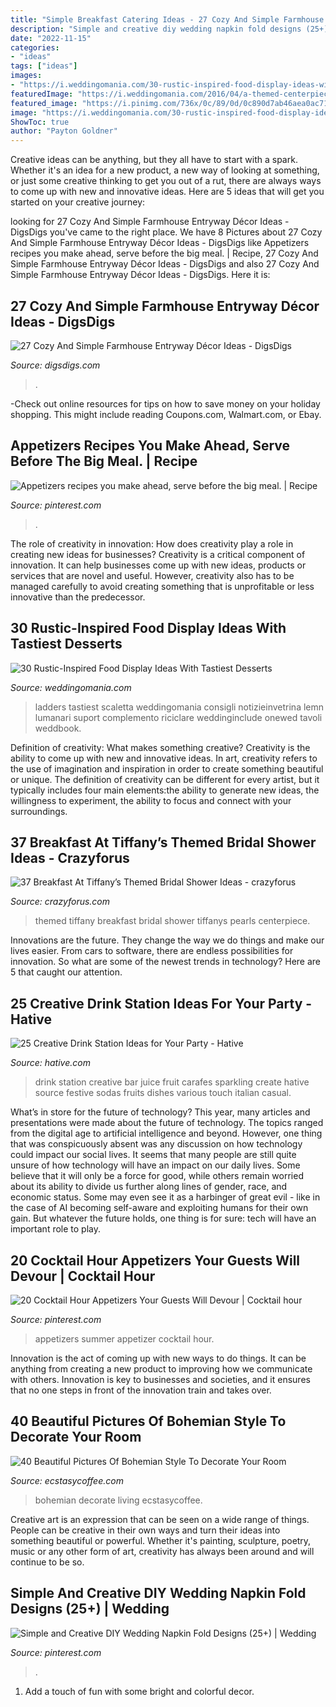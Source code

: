 ```yaml
---
title: "Simple Breakfast Catering Ideas - 27 Cozy And Simple Farmhouse Entryway Décor Ideas"
description: "Simple and creative diy wedding napkin fold designs (25+)"
date: "2022-11-15"
categories:
- "ideas"
tags: ["ideas"]
images:
- "https://i.weddingomania.com/30-rustic-inspired-food-display-ideas-with-tastiest-desserts-24.jpg"
featuredImage: "https://i.weddingomania.com/2016/04/a-themed-centerpiece-of-a-mirror-a-large-glass-pearls-roses-rhinestones-and-tiffany-blue-gifts.jpg"
featured_image: "https://i.pinimg.com/736x/0c/89/0d/0c890d7ab46aea0ac71cddd4d03f7038.jpg"
image: "https://i.weddingomania.com/30-rustic-inspired-food-display-ideas-with-tastiest-desserts-24.jpg"
ShowToc: true
author: "Payton Goldner"
---
```



Creative ideas can be anything, but they all have to start with a spark. Whether it's an idea for a new product, a new way of looking at something, or just some creative thinking to get you out of a rut, there are always ways to come up with new and innovative ideas. Here are 5 ideas that will get you started on your creative journey: 

	

		
looking for 27 Cozy And Simple Farmhouse Entryway Décor Ideas - DigsDigs you've came to the right place. We have 8 Pictures about 27 Cozy And Simple Farmhouse Entryway Décor Ideas - DigsDigs like Appetizers recipes you make ahead, serve before the big meal. | Recipe, 27 Cozy And Simple Farmhouse Entryway Décor Ideas - DigsDigs and also 27 Cozy And Simple Farmhouse Entryway Décor Ideas - DigsDigs. Here it is:
		
    
## 27 Cozy And Simple Farmhouse Entryway Décor Ideas - DigsDigs

<img loading=lazy src="https://www.digsdigs.com/photos/cozy-and-simple-farmhouse-entryway-decor-ideas-8.jpg" onerror="this.onerror=null;this.src='https://tse4.mm.bing.net/th?id=OIP._toLpiUKUXjddUTuDk_PmwAAAA&amp;pid=15.1';" alt="27 Cozy And Simple Farmhouse Entryway Décor Ideas - DigsDigs">

_Source: digsdigs.com_

>. 

	

-Check out online resources for tips on how to save money on your holiday shopping. This might include reading Coupons.com, Walmart.com, or Ebay.

    
## Appetizers Recipes You Make Ahead, Serve Before The Big Meal. | Recipe

<img loading=lazy src="https://i.pinimg.com/736x/0c/89/0d/0c890d7ab46aea0ac71cddd4d03f7038.jpg" onerror="this.onerror=null;this.src='https://tse3.mm.bing.net/th?id=OIP.6GO7ezXeh0JRmnhRqwzRawHaLH&amp;pid=15.1';" alt="Appetizers recipes you make ahead, serve before the big meal. | Recipe">

_Source: pinterest.com_

>. 

	

The role of creativity in innovation: How does creativity play a role in creating new ideas for businesses?
Creativity is a critical component of innovation. It can help businesses come up with new ideas, products or services that are novel and useful. However, creativity also has to be managed carefully to avoid creating something that is unprofitable or less innovative than the predecessor.

    
## 30 Rustic-Inspired Food Display Ideas With Tastiest Desserts

<img loading=lazy src="https://i.weddingomania.com/30-rustic-inspired-food-display-ideas-with-tastiest-desserts-24.jpg" onerror="this.onerror=null;this.src='https://tse1.mm.bing.net/th?id=OIP.zLx0NJH924WR4_wBRKLT8AAAAA&amp;pid=15.1';" alt="30 Rustic-Inspired Food Display Ideas With Tastiest Desserts">

_Source: weddingomania.com_

>ladders tastiest scaletta weddingomania consigli notizieinvetrina lemn lumanari suport complemento riciclare weddinginclude onewed tavoli weddbook. 

	

Definition of creativity: What makes something creative?
Creativity is the ability to come up with new and innovative ideas. In art, creativity refers to the use of imagination and inspiration in order to create something beautiful or unique. The definition of creativity can be different for every artist, but it typically includes four main elements:the ability to generate new ideas, the willingness to experiment, the ability to focus and connect with your surroundings.

    
## 37 Breakfast At Tiffany’s Themed Bridal Shower Ideas - Crazyforus

<img loading=lazy src="https://i.weddingomania.com/2016/04/a-themed-centerpiece-of-a-mirror-a-large-glass-pearls-roses-rhinestones-and-tiffany-blue-gifts.jpg" onerror="this.onerror=null;this.src='https://tse3.mm.bing.net/th?id=OIP.Y2EQkw1lnhjf3OwXMjCEjgHaKx&amp;pid=15.1';" alt="37 Breakfast At Tiffany’s Themed Bridal Shower Ideas - crazyforus">

_Source: crazyforus.com_

>themed tiffany breakfast bridal shower tiffanys pearls centerpiece. 

	

Innovations are the future. They change the way we do things and make our lives easier. From cars to software, there are endless possibilities for innovation. So what are some of the newest trends in technology? Here are 5 that caught our attention.

    
## 25 Creative Drink Station Ideas For Your Party - Hative

<img loading=lazy src="https://hative.com/wp-content/uploads/2015/04/drink-station-ideas-for-party/6-drink-station-ideas-for-party.jpg" onerror="this.onerror=null;this.src='https://tse2.mm.bing.net/th?id=OIP.va6fOU4zCyQVTZICsb4G6gHaLH&amp;pid=15.1';" alt="25 Creative Drink Station Ideas for Your Party - Hative">

_Source: hative.com_

>drink station creative bar juice fruit carafes sparkling create hative source festive sodas fruits dishes various touch italian casual. 

	

What’s in store for the future of technology?
This year, many articles and presentations were made about the future of technology. The topics ranged from the digital age to artificial intelligence and beyond. However, one thing that was conspicuously absent was any discussion on how technology could impact our social lives. 
It seems that many people are still quite unsure of how technology will have an impact on our daily lives. Some believe that it will only be a force for good, while others remain worried about its ability to divide us further along lines of gender, race, and economic status. Some may even see it as a harbinger of great evil - like in the case of AI becoming self-aware and exploiting humans for their own gain. But whatever the future holds, one thing is for sure: tech will have an important role to play.

    
## 20 Cocktail Hour Appetizers Your Guests Will Devour | Cocktail Hour

<img loading=lazy src="https://i.pinimg.com/736x/b5/59/9d/b5599d7546ce2503331e53dcf8089697.jpg" onerror="this.onerror=null;this.src='https://tse3.mm.bing.net/th?id=OIP.Vmf-vM1mDT_RvVxefbvT7wHaLH&amp;pid=15.1';" alt="20 Cocktail Hour Appetizers Your Guests Will Devour | Cocktail hour">

_Source: pinterest.com_

>appetizers summer appetizer cocktail hour. 

	

Innovation is the act of coming up with new ways to do things. It can be anything from creating a new product to improving how we communicate with others. Innovation is key to businesses and societies, and it ensures that no one steps in front of the innovation train and takes over.

    
## 40 Beautiful Pictures Of Bohemian Style To Decorate Your Room

<img loading=lazy src="https://i0.wp.com/www.ecstasycoffee.com/wp-content/uploads/2016/10/Bohemian-Living-Room-Designs-35.jpg" onerror="this.onerror=null;this.src='https://tse3.mm.bing.net/th?id=OIP.YRsEy2Wyo410chk2s7XReAHaK3&amp;pid=15.1';" alt="40 Beautiful Pictures Of Bohemian Style To Decorate Your Room">

_Source: ecstasycoffee.com_

>bohemian decorate living ecstasycoffee. 

	

Creative art is an expression that can be seen on a wide range of things. People can be creative in their own ways and turn their ideas into something beautiful or powerful. Whether it's painting, sculpture, poetry, music or any other form of art, creativity has always been around and will continue to be so.

    
## Simple And Creative DIY Wedding Napkin Fold Designs (25+) | Wedding

<img loading=lazy src="https://i.pinimg.com/736x/77/92/8a/77928ae9488da3be421fe8799e0d4f76.jpg" onerror="this.onerror=null;this.src='https://tse4.mm.bing.net/th?id=OIP.WAoi3TMTeewcAeCBeXxIJgHaLH&amp;pid=15.1';" alt="Simple and Creative DIY Wedding Napkin Fold Designs (25+) | Wedding">

_Source: pinterest.com_

>. 

	

1. Add a touch of fun with some bright and colorful decor.

